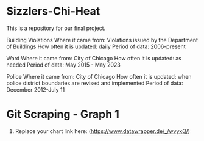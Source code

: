 # Sizzlers-Chi-Heat
This is a repository for our final project.

Building Violations Where it came from: Violations issued by the Department of Buildings How often it is updated: daily Period of data: 2006-present

Ward Where it came from: City of Chicago How often it is updated: as needed Period of data: May 2015 - May 2023

Police Where it came from: City of Chicago How often it is updated: when police district boundaries are revised and implemented Period of data: December 2012-July 11

# Git Scraping - Graph 1

1. Replace your chart link here: (https://www.datawrapper.de/_/wvyxQ/)
